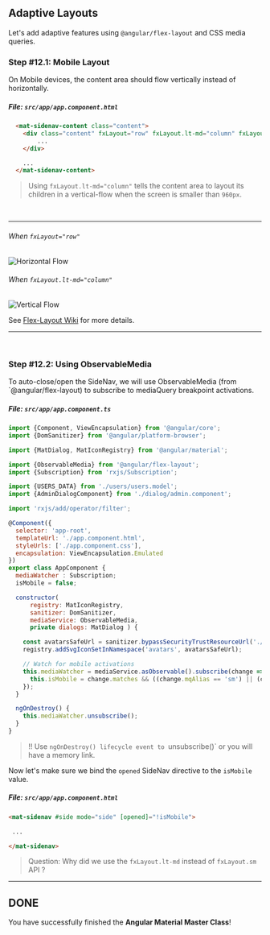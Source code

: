 ## Adaptive Layouts 

Let's add adaptive features using `@angular/flex-layout` and CSS media queries.

### Step #12.1: Mobile Layout

On Mobile devices, the content area should flow vertically instead of horizontally.

##### File: `src/app/app.component.html`

```html
  <mat-sidenav-content class="content">
    <div class="content" fxLayout="row" fxLayout.lt-md="column" fxLayoutGap="16px">
        ...
    </div>

    ...
  </mat-sidenav-content>
```

> Using `fxLayout.lt-md="column"` tells the content area to layout its children in a vertical-flow when the screen is smaller than `960px`.

<br/>

----

###### When `fxLayout="row"`

![Horizontal Flow](https://cloud.githubusercontent.com/assets/6004537/24765552/7d32dbf2-1ab5-11e7-886d-3eee6fa84ba6.png)

###### When `fxLayout.lt-md="column"`

![Vertical Flow](https://user-images.githubusercontent.com/210413/31322100-e0438e9a-ac5e-11e7-95f3-0b3489c1a9c0.png)


See [Flex-Layout Wiki](https://github.com/angular/flex-layout/wiki/Responsive-API) for more details.

----

<br/>

### Step #12.2: Using ObservableMedia

To auto-close/open the SideNav, we will use ObservableMedia (from `@angular/flex-layout) to subscribe to mediaQuery 
breakpoint activations.

##### File:  `src/app/app.component.ts`

```js
import {Component, ViewEncapsulation} from '@angular/core';
import {DomSanitizer} from '@angular/platform-browser';

import {MatDialog, MatIconRegistry} from '@angular/material';

import {ObservableMedia} from '@angular/flex-layout';
import {Subscription} from 'rxjs/Subscription';

import {USERS_DATA} from './users/users.model';
import {AdminDialogComponent} from './dialog/admin.component';

import 'rxjs/add/operator/filter';

@Component({
  selector: 'app-root',
  templateUrl: './app.component.html',
  styleUrls: ['./app.component.css'],
  encapsulation: ViewEncapsulation.Emulated
})
export class AppComponent {
  mediaWatcher : Subscription;
  isMobile = false;

  constructor(
      registry: MatIconRegistry,
      sanitizer: DomSanitizer,
      mediaService: ObservableMedia,
      private dialogs: MatDialog ) {

    const avatarsSafeUrl = sanitizer.bypassSecurityTrustResourceUrl('./assets/avatars.svg');
    registry.addSvgIconSetInNamespace('avatars', avatarsSafeUrl);

    // Watch for mobile activations
    this.mediaWatcher = mediaService.asObservable().subscribe(change => {
      this.isMobile = change.matches && ((change.mqAlias == 'sm') || (change.mqAlias == 'xs'));
    });
  }

  ngOnDestroy() {
    this.mediaWatcher.unsubscribe();
  }
}
```

> !! Use `ngOnDestroy() lifecycle event to `unsubscribe()` or you will have a memory link.

Now let's make sure we bind the `opened` SideNav directive to the `isMobile` value.

##### File:  `src/app/app.component.html`

```html
<mat-sidenav #side mode="side" [opened]="!isMobile">

 ...

</mat-sidenav>
```

> Question: Why did we use the `fxLayout.lt-md` instead of `fxLayout.sm` API ?

----

## DONE

You have successfully finished the **Angular Material Master Class**!
